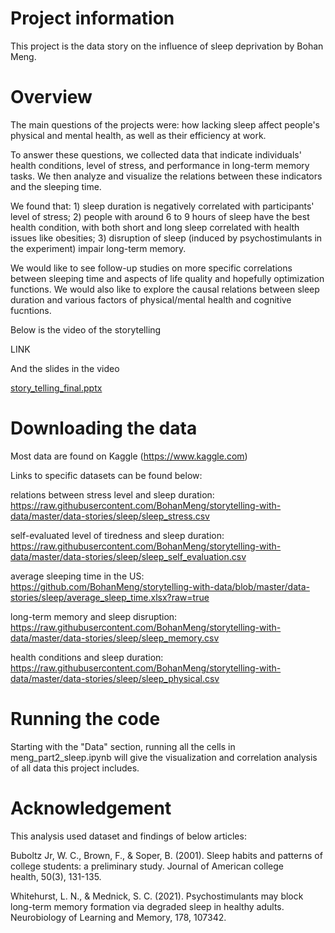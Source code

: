 # Project information

This project is the data story on the influence of sleep deprivation by Bohan Meng. 

# Overview

The main questions of the projects were: how lacking sleep affect people's physical and mental health, as well as their efficiency at work. 

To answer these questions, we collected data that indicate individuals' health conditions, level of stress, and performance in long-term memory tasks. We then analyze and visualize the relations between these indicators and the sleeping time. 

We found that: 1) sleep duration is negatively correlated with participants' level of stress; 2) people with around 6 to 9 hours of sleep have the best health condition, with both short and long sleep correlated with health issues like obesities; 3) disruption of sleep (induced by psychostimulants in the experiment) impair long-term memory. 

We would like to see follow-up studies on more specific correlations between sleeping time and aspects of life quality and hopefully optimization functions. We would also like to explore the causal relations between sleep duration and various factors of physical/mental health and cognitive fucntions. 

Below is the video of the storytelling

LINK

And the slides in the video

[story_telling_final.pptx](https://github.com/BohanMeng/storytelling-with-data/files/8248552/story_telling_final.pptx)

# Downloading the data

Most data are found on Kaggle (https://www.kaggle.com)

Links to specific datasets can be found below:

relations between stress level and sleep duration: https://raw.githubusercontent.com/BohanMeng/storytelling-with-data/master/data-stories/sleep/sleep_stress.csv

self-evaluated level of tiredness and sleep duration: https://raw.githubusercontent.com/BohanMeng/storytelling-with-data/master/data-stories/sleep/sleep_self_evaluation.csv

average sleeping time in the US: https://github.com/BohanMeng/storytelling-with-data/blob/master/data-stories/sleep/average_sleep_time.xlsx?raw=true

long-term memory and sleep disruption: https://raw.githubusercontent.com/BohanMeng/storytelling-with-data/master/data-stories/sleep/sleep_memory.csv

health conditions and sleep duration: https://raw.githubusercontent.com/BohanMeng/storytelling-with-data/master/data-stories/sleep/sleep_physical.csv

# Running the code

Starting with the "Data" section, running all the cells in meng_part2_sleep.ipynb will give the visualization and correlation analysis of all data this project includes. 

# Acknowledgement

This analysis used dataset and findings of below articles: 

Buboltz Jr, W. C., Brown, F., & Soper, B. (2001). Sleep habits and patterns of college students: a preliminary study. Journal of American college health, 50(3), 131-135.

Whitehurst, L. N., & Mednick, S. C. (2021). Psychostimulants may block long-term memory formation via degraded sleep in healthy adults. Neurobiology of Learning and Memory, 178, 107342.
